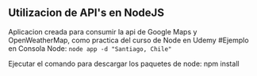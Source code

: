 ## Utilizacion de API's en NodeJS

Aplicacion creada para consumir la api de Google Maps y OpenWeatherMap, como practica del curso de Node en Udemy
#Ejemplo en Consola Node:
```node app -d "Santiago, Chile"```

Ejecutar el comando para descargar los paquetes de node: npm install